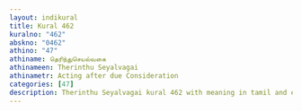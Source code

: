 ```yaml
---
layout: indikural
title: Kural 462
kuralno: "462"
abskno: "0462"
athino: "47"
athiname: தெரிந்துசெயல்வகை
athinameen: Therinthu Seyalvagai
athinametr: Acting after due Consideration
categories: [47]
description: Therinthu Seyalvagai kural 462 with meaning in tamil and english 
---
```



